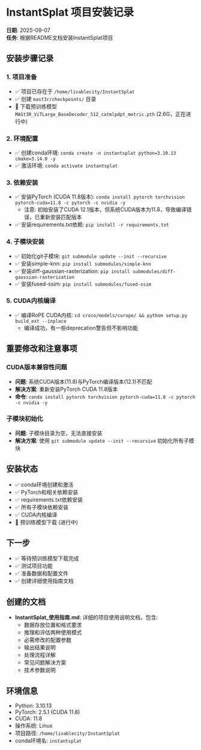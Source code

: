 # InstantSplat 项目安装记录

**日期**: 2025-09-07  
**任务**: 根据README文档安装InstantSplat项目

## 安装步骤记录

### 1. 项目准备
- ✅ 项目已存在于 `/home/livablecity/InstantSplat`
- ✅ 创建 `mast3r/checkpoints/` 目录
- 🔄 下载预训练模型 `MASt3R_ViTLarge_BaseDecoder_512_catmlpdpt_metric.pth` (2.6G，正在进行中)

### 2. 环境配置
- ✅ 创建conda环境: `conda create -n instantsplat python=3.10.13 cmake=3.14.0 -y`
- ✅ 激活环境: `conda activate instantsplat`

### 3. 依赖安装
- ✅ 安装PyTorch (CUDA 11.8版本): `conda install pytorch torchvision pytorch-cuda=11.8 -c pytorch -c nvidia -y`
  - 注意: 初始安装了CUDA 12.1版本，但系统CUDA版本为11.8，导致编译错误，已重新安装匹配版本
- ✅ 安装requirements.txt依赖: `pip install -r requirements.txt`

### 4. 子模块安装
- ✅ 初始化git子模块: `git submodule update --init --recursive`
- ✅ 安装simple-knn: `pip install submodules/simple-knn`
- ✅ 安装diff-gaussian-rasterization: `pip install submodules/diff-gaussian-rasterization`
- ✅ 安装fused-ssim: `pip install submodules/fused-ssim`

### 5. CUDA内核编译
- ✅ 编译RoPE CUDA内核: `cd croco/models/curope/ && python setup.py build_ext --inplace`
  - 编译成功，有一些deprecation警告但不影响功能

## 重要修改和注意事项

### CUDA版本兼容性问题
- **问题**: 系统CUDA版本(11.8)与PyTorch编译版本(12.1)不匹配
- **解决方案**: 重新安装PyTorch CUDA 11.8版本
- **命令**: `conda install pytorch torchvision pytorch-cuda=11.8 -c pytorch -c nvidia -y`

### 子模块初始化
- **问题**: 子模块目录为空，无法直接安装
- **解决方案**: 使用 `git submodule update --init --recursive` 初始化所有子模块

## 安装状态

- ✅ conda环境创建和激活
- ✅ PyTorch和相关依赖安装
- ✅ requirements.txt依赖安装
- ✅ 所有子模块依赖安装
- ✅ CUDA内核编译
- 🔄 预训练模型下载 (进行中)

## 下一步

- ✅ 等待预训练模型下载完成
- ✅ 测试项目功能
- ✅ 准备数据和配置文件
- ✅ 创建详细使用指南文档

## 创建的文档
- **InstantSplat_使用指南.md**: 详细的项目使用说明文档，包含:
  - 数据存放位置和格式要求
  - 推理和评估两种使用模式
  - 必需修改的配置参数
  - 输出结果说明
  - 处理流程详解
  - 常见问题解决方案
  - 技术参数说明

## 环境信息

- Python: 3.10.13
- PyTorch: 2.5.1 (CUDA 11.8)
- CUDA: 11.8
- 操作系统: Linux
- 项目路径: `/home/livablecity/InstantSplat`
- conda环境名: `instantsplat`